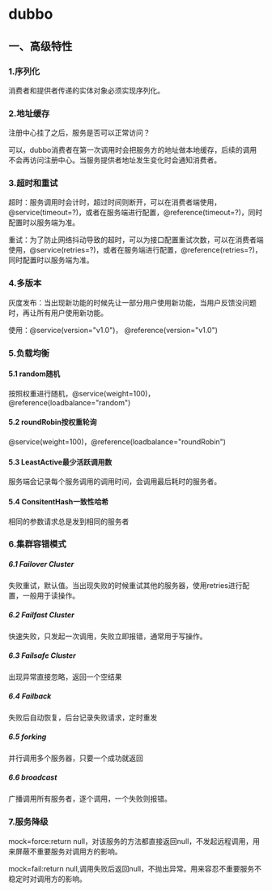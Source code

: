 # dubbo

## 一、高级特性

### 1.序列化

消费者和提供者传递的实体对象必须实现序列化。

### 2.地址缓存

注册中心挂了之后，服务是否可以正常访问？

可以，dubbo消费者在第一次调用时会把服务方的地址做本地缓存，后续的调用不会再访问注册中心。当服务提供者地址发生变化时会通知消费者。

### 3.超时和重试

超时：服务调用时会计时，超过时间则断开，可以在消费者端使用，@service(timeout=?)，或者在服务端进行配置，@reference(timeout=?)，同时配置时以服务端为准。

重试：为了防止网络抖动导致的超时，可以为接口配置重试次数，可以在消费者端使用，@service(retries=?)，或者在服务端进行配置，@reference(retries=?)，同时配置时以服务端为准。

### 4.多版本

灰度发布：当出现新功能的时候先让一部分用户使用新功能，当用户反馈没问题时，再让所有用户使用新功能。

使用：@service(version="v1.0")， @reference(version="v1.0")

### 5.负载均衡

#### 5.1 random随机

按照权重进行随机，@service(weight=100)，@reference(loadbalance="random")

#### 5.2 roundRobin按权重轮询

@service(weight=100)，@reference(loadbalance="roundRobin")

#### 5.3 LeastActive最少活跃调用数

服务端会记录每个服务调用的调用时间，会调用最后耗时的服务者。

#### 5.4 ConsitentHash一致性哈希

相同的参数请求总是发到相同的服务者

### 6.集群容错模式

##### 6.1 Failover Cluster

失败重试，默认值。当出现失败的时候重试其他的服务器，使用retries进行配置，一般用于读操作。

##### 6.2 Failfast Cluster

快速失败，只发起一次调用，失败立即报错，通常用于写操作。

##### 6.3 Failsafe Cluster

出现异常直接忽略，返回一个空结果

##### 6.4 Failback

失败后自动恢复，后台记录失败请求，定时重发

##### 6.5 forking

并行调用多个服务器，只要一个成功就返回

##### 6.6 broadcast

广播调用所有服务者，逐个调用，一个失败则报错。

### 7.服务降级

mock=force:return null，对该服务的方法都直接返回null，不发起远程调用，用来屏蔽不重要服务对调用方的影响。

mock=fail:return null,调用失败后返回null，不抛出异常。用来容忍不重要服务不稳定时对调用方的影响。